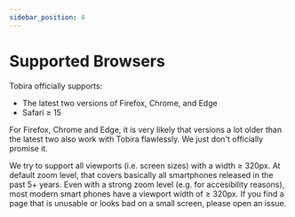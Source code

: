 ```yaml
---
sidebar_position: 4
---
```



# Supported Browsers

Tobira officially supports:
- The latest two versions of Firefox, Chrome, and Edge
- Safari ≥ 15

For Firefox, Chrome and Edge, it is very likely that versions a lot older than the latest two also work with Tobira flawlessly.
We just don't officially promise it.

We try to support all viewports (i.e. screen sizes) with a width ≥ 320px.
At default zoom level, that covers basically all smartphones released in the past 5+ years.
Even with a strong zoom level (e.g. for accesibility reasons), most modern smart phones have a viewport width of ≥ 320px.
If you find a page that is unusable or looks bad on a small screen, please open an issue.
